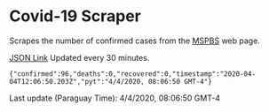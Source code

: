# Covid-19 Scraper

Scrapes the number of confirmed cases from the [MSPBS](https://www.mspbs.gov.py/covid-19.php) web page.

[JSON Link](https://jmayalag.github.io/covid19-scrape/cases.json)
Updated every 30 minutes.
```
{"confirmed":96,"deaths":0,"recovered":0,"timestamp":"2020-04-04T12:06:50.203Z","pyt":"4/4/2020, 08:06:50 GMT-4"}
```
Last update (Paraguay Time): 4/4/2020, 08:06:50 GMT-4